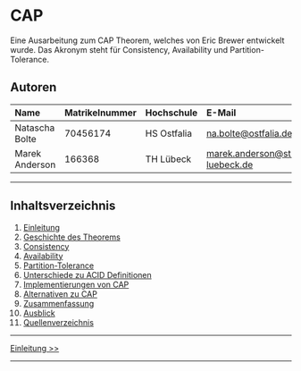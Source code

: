 # CAP

Eine Ausarbeitung zum CAP Theorem, welches von Eric Brewer entwickelt wurde.
Das Akronym steht für Consistency, Availability und Partition-Tolerance.

## Autoren

| Name          | Matrikelnummer | Hochschule | E-Mail                            |
|:--------------|:---------------|:-----------|:----------------------------------|
|Natascha Bolte | 70456174       | HS Ostfalia| na.bolte@ostfalia.de              |
|Marek Anderson | 166368         | TH Lübeck  | marek.anderson@stud.th-luebeck.de |

-------

## Inhaltsverzeichnis

1. [Einleitung](1_Einleitung.md)
2. [Geschichte des Theorems](2_Geschichte_des_Theorems.md)
  1. [Consistency](2_1_Consistency.md)
  2. [Availability](2_2_Availability.md)
  3. [Partition-Tolerance](2_3_Partition-Tolerance.md)
3. [Unterschiede zu ACID Definitionen](3_Unterschiede_zu_ACID.md)
4. [Implementierungen von CAP](4_Implementierungen_von_CAP.md)
5. [Alternativen zu CAP](5_Alternativen_zu_CAP.md)
6. [Zusammenfassung](6_Zusammenfassung.md)
7. [Ausblick](7_Ausblick.md)
8. [Quellenverzeichnis](8_Quellenverzeichnis.md)

***

[Einleitung >>](1_Einleitung.md)

***
